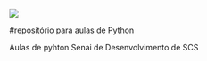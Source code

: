 ![](https://i.pinimg.com/736x/11/0c/94/110c94fb4879f87ddc4436da7ad8884d.jpg)

#repositório para aulas de Python

Aulas de pyhton Senai de Desenvolvimento de SCS
